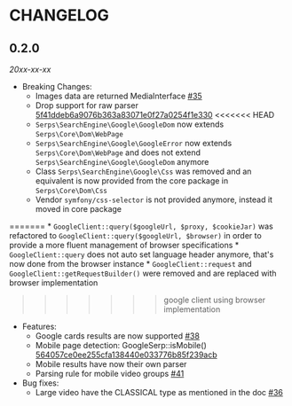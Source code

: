 # CHANGELOG

## 0.2.0 

*20xx-xx-xx*

* Breaking Changes:
    * Images data are returned MediaInterface [#35](https://github.com/serp-spider/search-engine-google/issues/35)
    * Drop support for raw parser [5f41ddeb6a9076b363a83071e0f27a0254f1e330](https://github.com/serp-spider/search-engine-google/commit/5f41ddeb6a9076b363a83071e0f27a0254f1e330)
<<<<<<< HEAD
    * ``Serps\SearchEngine\Google\GoogleDom`` now extends ``Serps\Core\Dom\WebPage``
    * ``Serps\SearchEngine\Google\GoogleError`` now extends ``Serps\Core\Dom\WebPage`` 
    and does not extend ``Serps\SearchEngine\Google\GoogleDom`` anymore
    * Class ``Serps\SearchEngine\Google\Css`` was removed and an equivalent is now provided from the core package in
    ``Serps\Core\Dom\Css``
    * Vendor ``symfony/css-selector`` is not provided anymore, instead it moved in core package
 
=======
    * ``GoogleClient::query($googleUrl, $proxy, $cookieJar)`` was refactored
    to ``GoogleClient::query($googleUrl, $browser)`` in order to provide a more fluent management
    of browser specifications
    * ``GoogleClient::query`` does not auto set language header anymore, that's now done from the browser instance
    * ``GoogleClient::request`` and ``GoogleClient::getRequestBuilder()`` were removed and are replaced with
    browser implementation
>>>>>>> google client using browser implementation
* Features:
    * Google cards results are now supported [#38](https://github.com/serp-spider/search-engine-google/pull/38)
    * Mobile page detection: GoogleSerp::isMobile() [564057ce0ee255cfa138440e033776b85f239acb](https://github.com/serp-spider/search-engine-google/commit/564057ce0ee255cfa138440e033776b85f239acb)
    * Mobile results have now their own parser
    * Parsing rule for mobile video groups [#41](https://github.com/serp-spider/search-engine-google/issues/41)
* Bug fixes:
    * Large video have the CLASSICAL type as mentioned in the doc [#36](https://github.com/serp-spider/search-engine-google/issues/36)
